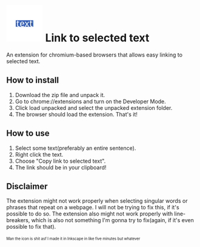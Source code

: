 # ![icon](https://raw.githubusercontent.com/toni20k5267/linkToSeletedText/refs/heads/main/icon.svg) Link to selected text
An extension for chromium-based browsers that allows easy linking to selected text.

## How to install
1. Download the zip file and unpack it.
2. Go to chrome://extensions and turn on the Developer Mode.
3. Click load unpacked and select the unpacked extension folder.
4. The browser should load the extension. That's it!

## How to use
1. Select some text(preferably an entire sentence).
2. Right click the text.
3. Choose "Copy link to selected text".
4. The link should be in your clipboard!

## Disclaimer
The extension might not work properly when selecting singular words or phrases that repeat on a webpage. I will not be trying to fix this, if it's possible to do so.
The extension also might not work properly with line-breakers, which is also not something I'm gonna try to fix(again, if it's even possible to fix that).




<sub><sup>Man the icon is shit asf I made it in Inkscape in like five minutes but whatever</sup></sub>

